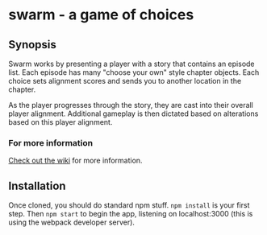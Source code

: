 # swarm - a game of choices

## Synopsis

Swarm works by presenting a player with a story that contains an episode list. Each episode has many "choose your own" style chapter objects. Each choice sets alignment scores and sends you to another location in the chapter.

As the player progresses through the story, they are cast into their overall player alignment. Additional gameplay is then dictated based on alterations based on this player alignment.

### For more information

[Check out the wiki](https://github.com/jschlot/swarm/wiki) for more information.

## Installation

Once cloned, you should do standard npm stuff. `npm install` is your first step. Then `npm start` to begin the app,
listening on localhost:3000 (this is using the webpack developer server).

